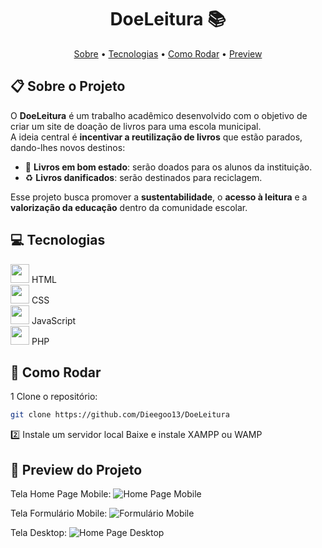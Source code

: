 <h1 align="center" style="font-weight: bold;">DoeLeitura 📚</h1>

<p align="center">
 <a href="#sobre">Sobre</a> • 
 <a href="#tecnologias">Tecnologias</a> • 
 <a href="#como-rodar">Como Rodar</a> • 
 <a href="#preview">Preview</a> 
</p>

<h2 id="sobre">📋 Sobre o Projeto</h2>

O **DoeLeitura** é um trabalho acadêmico desenvolvido com o objetivo de criar um site de doação de livros para uma escola municipal.  
A ideia central é **incentivar a reutilização de livros** que estão parados, dando-lhes novos destinos:  

- 📖 **Livros em bom estado**: serão doados para os alunos da instituição.  
- ♻️ **Livros danificados**: serão destinados para reciclagem.  

Esse projeto busca promover a **sustentabilidade**, o **acesso à leitura** e a **valorização da educação** dentro da comunidade escolar.

<h2 id="tecnologias">💻 Tecnologias</h2>

<div>
  <img src="https://cdn.jsdelivr.net/gh/devicons/devicon@latest/icons/html5/html5-original.svg" width="30px" />
  <span>HTML</span>
</div>
<div>
  <img src="https://cdn.jsdelivr.net/gh/devicons/devicon@latest/icons/css3/css3-original.svg" width="30px" />
  <span>CSS</span>
</div>
<div>
  <img src="https://cdn.jsdelivr.net/gh/devicons/devicon@latest/icons/javascript/javascript-original.svg" width="30px" />
  <span>JavaScript</span>
</div>
<div>
  <img src="https://cdn.jsdelivr.net/gh/devicons/devicon@latest/icons/php/php-original.svg" width="30px" />
  <span>PHP</span>
</div>


<h2 id="como-rodar">🚀 Como Rodar</h2>

1️ Clone o repositório:  
```bash
git clone https://github.com/Dieegoo13/DoeLeitura
````
2️⃣ Instale um servidor local
Baixe e instale XAMPP ou WAMP

<h2 id="preview">📸 Preview do Projeto</h2>

Tela Home Page Mobile:
![Home Page Mobile](./img/DoeLeituraMovel1.png)  

Tela Formulário Mobile:
![Formulário Mobile](./img/DoeLeituraMovel2.png)  

Tela Desktop:
![Home Page Desktop](./img/HomePage.png)  


